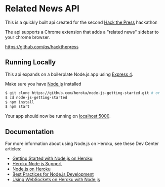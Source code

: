 # Related News API

This is a quickly built api created for the second [Hack the Press](https://hackthepress.org/) hackathon

The api supports a Chrome extension that adds a "related news" sidebar to your chrome browser.   

https://github.com/qs/hackthepress

## Running Locally

This api expands on a boilerplate Node.js app using [Express 4](http://expressjs.com/).

Make sure you have [Node.js](http://nodejs.org/) installed

```sh
$ git clone https://github.com/heroku/node-js-getting-started.git # or clone your own fork
$ cd node-js-getting-started
$ npm install
$ npm start
```

Your app should now be running on [localhost:5000](http://localhost:5000/).

## Documentation

For more information about using Node.js on Heroku, see these Dev Center articles:

- [Getting Started with Node.js on Heroku](https://devcenter.heroku.com/articles/getting-started-with-nodejs)
- [Heroku Node.js Support](https://devcenter.heroku.com/articles/nodejs-support)
- [Node.js on Heroku](https://devcenter.heroku.com/categories/nodejs)
- [Best Practices for Node.js Development](https://devcenter.heroku.com/articles/node-best-practices)
- [Using WebSockets on Heroku with Node.js](https://devcenter.heroku.com/articles/node-websockets)
